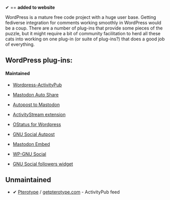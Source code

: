 &#10004; == **added to website**

WordPress is a mature free code project with a huge user base. Getting fediverse integration for comments working smoothly in WordPress would be a coup. There are a number of plug-ins that provide some pieces of the puzzle, but it might require a bit of community facilitation to herd all these cats into working on one plug-in (or suite of plug-ins?) that does a good job of everything.

## WordPress plug-ins:

#### Maintained

* [Wordpress-ActivityPub](https://github.com/pfefferle/wordpress-activitypub)

* [Mastodon Auto Share](https://wordpress.org/plugins/wp-mastodon-share/)

* [Autopost to Mastodon](https://wordpress.org/plugins/autopost-to-mastodon/)

* [ActivityStream extension](https://wordpress.org/plugins/activitystream-extension/)

* [OStatus for Wordpress](https://wordpress.org/plugins/ostatus-for-wordpress/) 

* [GNU Social Autpost](https://wordpress.org/plugins/gnusocial-autopost/)

* [Mastodon Embed](https://wordpress.org/plugins/embed-mastodon/)

* [WP-GNU Social](https://wordpress.org/plugins/wp-gnusocial/)

* [GNU Social followers widget](https://wordpress.org/plugins/gnu-social-followers-widget/)

## Unmaintained

* &#10004; [Pterotype](https://github.com/jdormit/pterotype) / [getpterotype.com](https://getpterotype.com) - ActivityPub feed
